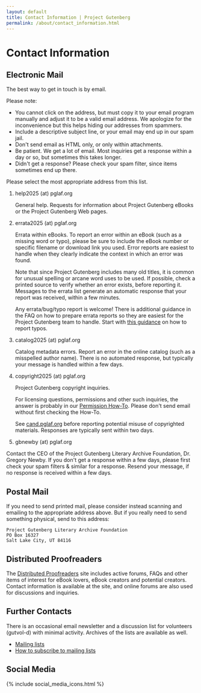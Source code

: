 ```yaml
---
layout: default
title: Contact Information | Project Gutenberg
permalink: /about/contact_information.html
---
```


Contact Information
===================

## Electronic Mail
The best way to get in touch is by email. 

Please note:

- You cannot click on the address, but must copy it to your email program manually and adjust it to be a valid email address. We apologize for the inconvenience but this helps hiding our addresses from spammers.
- Include a descriptive subject line, or your email may end up in our spam jail.
- Don't send email as HTML only, or only within attachments.
- Be patient. We get a lot of email. Most inquiries get a response within a day or so, but sometimes this takes longer.
- Didn't get a response? Please check your spam filter, since items sometimes end up there.

Please select the most appropriate address from this list. 

1. help2025 (at) pglaf.org

    General help. Requests for information about Project Gutenberg eBooks or the Project Gutenberg Web pages.

2. errata2025 (at) pglaf.org

    Errata within eBooks. To report an error within an eBook (such as a missing word or typo), please be sure to include the eBook number or specific filename or download link you used. Error reports are easiest to handle when they clearly indicate the context in which an error was found.

    Note that since Project Gutenberg includes many old titles, it is common for unusual spelling or arcane word uses to be used. If possible, check a printed source to verify whether an error exists, before reporting it. Messages to the errata list generate an automatic response that your report was received, within a few minutes. 

    Any errata/bug/typo report is welcome! There is additional guidance in the FAQ on how to prepare errata reports so they are easiest for the Project Gutenberg team to handle. Start with [this guidance](/help/errata.html) on how to report typos.

3. catalog2025 (at) pglaf.org

    Catalog metadata errors. Report an error in the online catalog (such as a misspelled author name). There is no automated response, but typically your message is handled within a few days.

4. copyright2025 (at) pglaf.org

    Project Gutenberg copyright inquiries.

    For licensing questions, permissions and other such inquiries, the answer is probably in our [Permission How-To](/policy/permission.html). Please don't send email without first checking the How-To.

    See [cand.pglaf.org](http://cand.pglaf.org) before reporting potential misuse of copyrighted materials. Responses are typically sent within two days.

5. gbnewby (at) pglaf.org

Contact the CEO of the Project Gutenberg Literary Archive Foundation, Dr. Gregory Newby. If you don't get a response within a few days, please first check your spam filters & similar for a response. Resend your message, if no response is received within a few days.

## Postal Mail
If you need to send printed mail, please consider instead scanning and emailing to the appropriate address above. But if you really need to send something physical, send to this address:

```
Project Gutenberg Literary Archive Foundation
PO Box 16327
Salt Lake City, UT 84116
```

## Distributed Proofreaders
The [Distributed Proofreaders](https://www.pgdp.net/) site includes active forums, FAQs and other items of interest for eBook lovers, eBook creators and potential creators. Contact information is available at the site, and online forums are also used for discussions and inquiries. 

## Further Contacts
<p>There is an occasional email newsletter and a discussion list for volunteers (gutvol-d) with minimal activity. Archives of the lists are available as well.</p>
<ul>
  <li><a href="https://lists.pglaf.org">Mailing lists</a></li>
  <li><a href="/help/subscribe_how_to.html">How to subscribe to mailing lists</a></li>
</ul>

## Social Media
{% include social_media_icons.html %}
